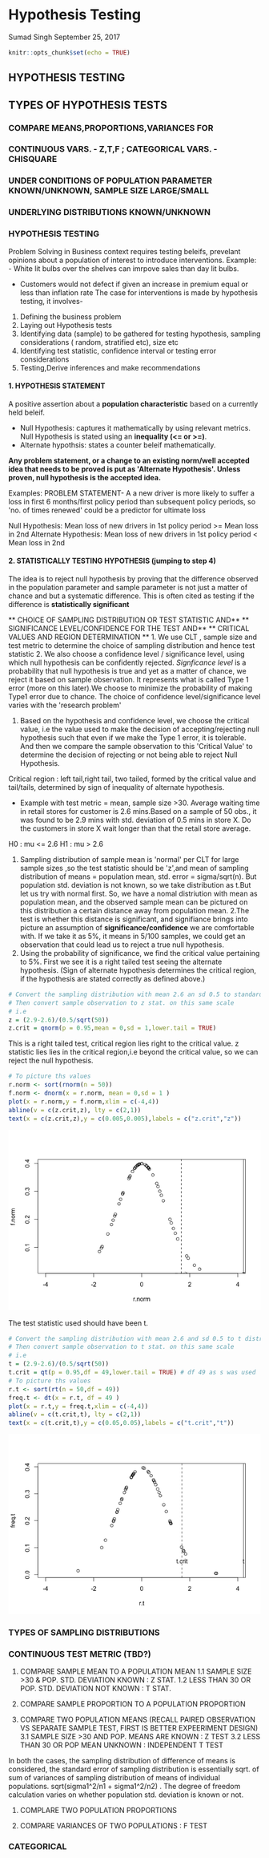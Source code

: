Hypothesis Testing
================
Sumad Singh
September 25, 2017

``` r
knitr::opts_chunk$set(echo = TRUE)
```

HYPOTHESIS TESTING
------------------

TYPES OF HYPOTHESIS TESTS
-------------------------

### COMPARE MEANS,PROPORTIONS,VARIANCES FOR

### CONTINUOUS VARS. - Z,T,F ; CATEGORICAL VARS. - CHISQUARE

### UNDER CONDITIONS OF POPULATION PARAMETER KNOWN/UNKNOWN, SAMPLE SIZE LARGE/SMALL

### UNDERLYING DISTRIBUTIONS KNOWN/UNKNOWN

### HYPOTHESIS TESTING

Problem Solving in Business context requires testing beleifs, prevelant opinions about a population of interest to introduce interventions. Example: - White lit bulbs over the shelves can imrpove sales than day lit bulbs.
- Customers would not defect if given an increase in premium equal or less than inflation rate
The case for interventions is made by hypothesis testing, it involves-
1. Defining the business problem
2. Laying out Hypothesis tests
3. Identifying data (sample) to be gathered for testing hypothesis,
sampling considerations ( random, stratified etc), size etc
4. Identifying test statistic, confidence interval or testing error considerations
5. Testing,Derive inferences and make recommendations

#### 1. HYPOTHESIS STATEMENT

A positive assertion about a **population characteristic** based on a currently held beleif.
- Null Hypothesis: captures it mathematically by using relevant metrics. Null Hypothesis is stated
using an **inequality (&lt;= or &gt;=)**.
- Alternate hypothsis: states a counter beleif mathematically.

**Any problem statement, or a change to an existing norm/well accepted idea that needs to be proved is put as 'Alternate Hypothesis'. Unless proven, null hypothesis is the accepted idea.**

Examples: PROBLEM STATEMENT-
A a new driver is more likely to suffer a loss in first 6 months/first policy period
than subsequent policy periods, so 'no. of times renewed' could be a predictor for
ultimate loss

Null Hypothesis: Mean loss of new drivers in 1st policy period &gt;= Mean loss in 2nd Alternate Hypothesis: Mean loss of new drivers in 1st policy period &lt; Mean loss in 2nd

#### 2. STATISTICALLY TESTING HYPOTHESIS (jumping to step 4)

The idea is to reject null hypothesis by proving that the difference observed in the population parameter and sample parameter is not just a matter of chance and but a systematic difference. This is often cited as
testing if the difference is **statistically significant**

\*\* CHOICE OF SAMPLING DISTRIBUTION OR TEST STATISTIC AND\*\*
\*\* SIGNIFICANCE LEVEL/CONFIDENCE FOR THE TEST AND\*\*
\*\* CRITICAL VALUES AND REGION DETERMINATION \*\* 1. We use CLT , sample size and test metric to determine the choice of sampling
distribution and hence test statistic
2. We also choose a confidence level / significance level, using which null hypothesis can be
confidently rejected. *Signficance level* is a probability that null hypothesis is true and yet
as a matter of chance, we reject it based on sample observation. It represents what is called Type 1 error (more on this later).We choose to minimize the probability of making Type1 error due
to chance.
The choice of confidence level/significance level varies with the 'research problem'

1.  Based on the hypothesis and confidence level, we choose the critical value, i.e the value used to
    make the decision of accepting/rejecting null hypothesis such that even if we make the Type 1 error,
    it is tolerable.
    And then we compare the sample observation to this 'Critical Value' to determine the
    decision of rejecting or not being able to reject Null Hypothesis.

Critical region : left tail,right tail, two tailed, formed by the critical value and tail/tails,
determined by sign of inequality of alternate hypothesis.

-   Example with test metric = mean, sample size &gt;30.
    Average waiting time in retail stores for customer is 2.6 mins.Based on a sample of 50 obs.,
    it was found to be 2.9 mins with std. deviation of 0.5 mins in store X.
    Do the customers in store X wait longer than that the retail store average.

H0 : mu &lt;= 2.6
H1 : mu &gt; 2.6

1.  Sampling distribution of sample mean is 'normal' per CLT for large sample sizes ,so the test
    statistic should be 'z',and mean of sampling distribution of means = population mean, std. error = sigma/sqrt(n).
    But population std. deviation is not known, so we take distribution as t.But let us try
    with normal first.
    So, we have a nomal distriution with mean as population mean, and the observed sample mean
    can be pictured on this distribution a certain distance away from population mean.
    2.The test is whether this distance is significant, and signifiance brings into picture an
    assumption of **significance/confidence** we are comfortable with. If we take it as 5%,
    it means in 5/100 samples, we could get an observation that could lead us to reject a true
    null hypothesis.
2.  Using the probability of significance, we find the critical value pertaining to 5%.
    First we see it is a right tailed test seeing the alternate hypothesis.
    (Sign of alternate hypothesis determines the critical region, if the hypothesis
    are stated correctly as defined above.)

``` r
# Convert the sampling distribution with mean 2.6 an sd 0.5 to standard normal
# Then convert sample observation to z stat. on this same scale
# i.e 
z = (2.9-2.6)/(0.5/sqrt(50))
z.crit = qnorm(p = 0.95,mean = 0,sd = 1,lower.tail = TRUE)
```

This is a right tailed test, critical region lies right to the critical value.
z statistic lies lies in the critical region,i.e beyond the critical value,
so we can reject the null hypothesis.

``` r
# To picture ths values
r.norm <- sort(rnorm(n = 50))
f.norm <- dnorm(x = r.norm, mean = 0,sd = 1 )
plot(x = r.norm,y = f.norm,xlim = c(-4,4))
abline(v = c(z.crit,z), lty = c(2,1))
text(x = c(z.crit,z),y = c(0.005,0.005),labels = c("z.crit","z"))
```

![](Hypothesis_Testing_files/figure-markdown_github-ascii_identifiers/unnamed-chunk-2-1.png)

The test statistic used should have been t.

``` r
# Convert the sampling distribution with mean 2.6 and sd 0.5 to t distribution
# Then convert sample observation to t stat. on this same scale
# i.e 
t = (2.9-2.6)/(0.5/sqrt(50))
t.crit = qt(p = 0.95,df = 49,lower.tail = TRUE) # df 49 as s was used
# To picture ths values
r.t <- sort(rt(n = 50,df = 49))
freq.t <- dt(x = r.t, df = 49 )
plot(x = r.t,y = freq.t,xlim = c(-4,4))
abline(v = c(t.crit,t), lty = c(2,1))
text(x = c(t.crit,t),y = c(0.05,0.05),labels = c("t.crit","t"))
```

![](Hypothesis_Testing_files/figure-markdown_github-ascii_identifiers/unnamed-chunk-3-1.png)

### TYPES OF SAMPLING DISTRIBUTIONS

### CONTINUOUS TEST METRIC (TBD?)

1.  COMPARE SAMPLE MEAN TO A POPULATION MEAN 1.1 SAMPLE SIZE &gt;30 & POP. STD. DEVIATION KNOWN : Z STAT.
    1.2 LESS THAN 30 OR POP. STD. DEVIATION NOT KNOWN : T STAT.

2.  COMPARE SAMPLE PROPORTION TO A POPULATION PROPORTION

3.  COMPARE TWO POPULATION MEANS (RECALL PAIRED OBSERVATION VS SEPARATE SAMPLE TEST, FIRST IS BETTER EXPEERIMENT DESIGN)
    3.1 SAMPLE SIZE &gt;30 AND POP. MEANS ARE KNOWN : Z TEST
    3.2 LESS THAN 30 OR POP MEAN UNKNOWN : INDEPENDENT T TEST

In both the cases, the sampling distribution of difference of means is considered, the standard error of
sampling distribution is essentially sqrt. of sum of variances of sampling distribution of means of
individual populations.
sqrt(sigma1^2/n1 + sigma1^2/n2) .
The degree of freedom calculation varies on whether population std. deviation is known or not.

1.  COMPLARE TWO POPULATION PROPORTIONS

2.  COMPARE VARIANCES OF TWO POPULATIONS : F TEST

### CATEGORICAL
